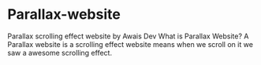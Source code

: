 # Parallax-website
Parallax scrolling effect website by Awais Dev
What is Parallax Website?
A Parallax website is a scrolling effect website means when we scroll on it we saw a awesome scrolling effect.
